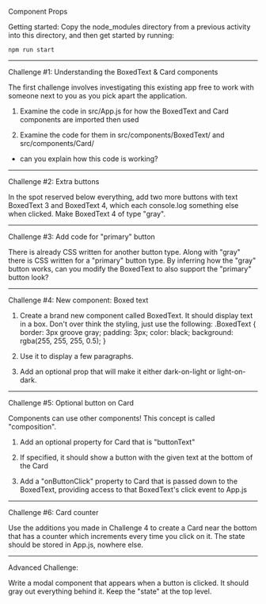 Component Props

Getting started:
Copy the node_modules directory from a previous activity into this
directory, and then get started by running:

    npm run start


----------------------
Challenge #1: Understanding the BoxedText & Card components

The first challenge involves investigating this existing app free to work with
someone next to you as you pick apart the application.

1. Examine the code in src/App.js for how the BoxedText and Card components are
imported then used

2. Examine the code for them in src/components/BoxedText/ and src/components/Card/
- can you explain how this code is working?


----------------------
Challenge #2: Extra buttons

In the spot reserved below everything, add two more buttons with text BoxedText
3 and BoxedText 4, which each console.log something else when clicked. Make BoxedText
4 of type "gray".


----------------------
Challenge #3: Add code for "primary" button

There is already CSS written for another button type. Along with "gray" there
is CSS written for a "primary" button type. By inferring how the "gray" button
works, can you modify the BoxedText to also support the "primary" button look?


----------------------
Challenge #4: New component: Boxed text

1. Create a brand new component called BoxedText. It should display text in a
box. Don't over think the styling, just use the following:
  .BoxedText {
    border: 3px groove gray;
    padding: 3px;
    color: black;
    background: rgba(255, 255, 255, 0.5);
  }

2. Use it to display a few paragraphs.

3. Add an optional prop that will make it either dark-on-light or
light-on-dark.


----------------------
Challenge #5: Optional button on Card

Components can use other components! This concept is called "composition".

1. Add an optional property for Card that is "buttonText"

2. If specified, it should show a button with the given text at the bottom of
the Card

3. Add a "onButtonClick" property to Card that is passed down to the BoxedText,
providing access to that BoxedText's click event to App.js


----------------------
Challenge #6: Card counter

Use the additions you made in Challenge 4 to create a Card near the bottom that
has a counter which increments every time you click on it. The state should be
stored in App.js, nowhere else.


----------------------

Advanced Challenge:

Write a modal component that appears when a button is clicked. It should gray
out everything behind it. Keep the "state" at the top level.

